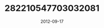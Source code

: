 ---
title: "282210547703032081"
cover: "2012-09-17 16.09.00 282210547703032081_46248401"
photo: "2012-09-17 16.09.00 282210547703032081_46248401"
date: "2012-09-17"
type: "photo"
---